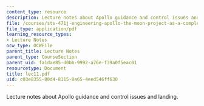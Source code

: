 ```yaml
---
content_type: resource
description: Lecture notes about Apollo guidance and control issues and landing.
file: /courses/sts-471j-engineering-apollo-the-moon-project-as-a-complex-system-spring-2007/c03e835580d481158a654eed546ff630_lec11.pdf
file_type: application/pdf
learning_resource_types:
- Lecture Notes
ocw_type: OCWFile
parent_title: Lecture Notes
parent_type: CourseSection
parent_uid: fa1dae85-d0bb-9992-a76e-f39a0f5eac01
resourcetype: Document
title: lec11.pdf
uid: c03e8355-80d4-8115-8a65-4eed546ff630
---
```

Lecture notes about Apollo guidance and control issues and landing.

